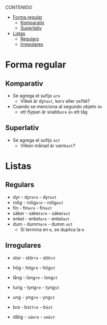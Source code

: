 CONTENIDO

- [Forma regular](#forma-regular)
  - [Komparativ](#komparativ)
  - [Superlativ](#superlativ)
- [Listas](#listas)
  - [Regulars](#regulars)
  - [Irregulares](#irregulares)

# Forma regular

## Komparativ

- Se agrega el sufijo `are`
  - Vilket är dyr`ast`, korv eller oxfilé?
- Cuando se menciona al segundo objeto `än`
  - ett flypan är snabb`are` `än` ett tåg

## Superlativ

- Se agrega el sufijo `ast`
  - Vilken månad är varm`ast`?


# Listas

## Regulars

- dyr - dyr`are` - dyr`ast`
- rolig - rolig`are` - rolig`ast`
- fin - fin`are` - fin`ast`
- säker - säker`are` - säker`ast`
- enkel - enkel`are` - enkel`ast`
- dum - dumm`are` - dumm `ast`
  - Si termina en `m`, se duplica la `m`

## Irregulares

- stor - stör`re` - stör`st`
- hög - hög`re` - hög`st`
- lång - l`ä`ng`re` - l`ä`ng`st`
- tung - tyng`re` - tyng`st`
- ung - yng`re` - yng`st`

- bra - b`ättre` - b`äst`
- dålig - `sämre` - `smäst` 